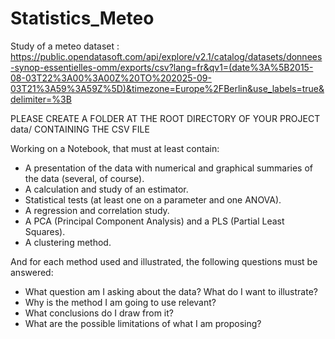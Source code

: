 # Statistics_Meteo
Study of a meteo dataset : https://public.opendatasoft.com/api/explore/v2.1/catalog/datasets/donnees-synop-essentielles-omm/exports/csv?lang=fr&qv1=(date%3A%5B2015-08-03T22%3A00%3A00Z%20TO%202025-09-03T21%3A59%3A59Z%5D)&timezone=Europe%2FBerlin&use_labels=true&delimiter=%3B

PLEASE CREATE A FOLDER AT THE ROOT DIRECTORY OF YOUR PROJECT data/ CONTAINING THE CSV FILE

Working on a Notebook, that must at least contain:
- A presentation of the data with numerical and graphical summaries of the data (several, of course).
- A calculation and study of an estimator.
- Statistical tests (at least one on a parameter and one ANOVA).
- A regression and correlation study.
- A PCA (Principal Component Analysis) and a PLS (Partial Least Squares).
- A clustering method.

And for each method used and illustrated, the following questions must be answered:
- What question am I asking about the data? What do I want to illustrate?
- Why is the method I am going to use relevant?
- What conclusions do I draw from it?
- What are the possible limitations of what I am proposing?
